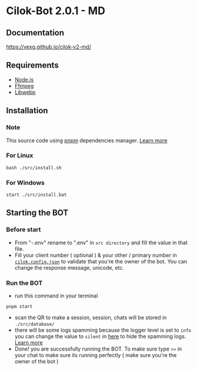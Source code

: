 # Cilok-Bot 2.0.1 - MD

## Documentation
https://vexg.github.io/cilok-v2-md/

## Requirements
- [Node.js](https://nodejs.org/en/)
- [Ffmpeg](https://github.com/BtbN/FFmpeg-Builds/releases)
- [Libwebp](https://storage.googleapis.com/downloads.webmproject.org/releases/webp/index.html)


## Installation
### Note
This source code using [pnpm](https://pnpm.io/) dependencies manager. [Learn more](https://pnpm.io/motivation)
### For Linux
```
bash ./src/install.sh
```
### For Windows
```
start ./src/install.bat
```
 
## Starting the BOT
### Before start
- From "-.env" rename to ".env" in ```src directory``` and fill the value in that file.
- Fill your client number ( optional ) & your other / primary number in [```cilok.config.json```](https://github.com/VEXG/cilok-v2-md/blob/f93ce0ec32b83ccc1f99f552346632808a6a33ae/src/cilok.config.json#L4) to validate that you're the owner of the bot. You can change the response message, unicode, etc.

### Run the BOT
 - run this command in your terminal
```
pnpm start
```
- scan the QR to make a session, session, chats will be stored in ```./src/database/```
- there will be some logs spamming because the logger level is set to ```info``` you can change the value to ```silent``` in [here](https://github.com/VEXG/cilok-v2-md/blob/f93ce0ec32b83ccc1f99f552346632808a6a33ae/lib/connection.ts#L19) to hide the spamming logs. [Learn more](https://github.com/pinojs/pino/blob/master/docs/api.md#loggerlevels-object)
- Done! you are successfully running the BOT. To make sure type ```>>``` in your chat to make sure its running perfectly ( make sure you're the owner of the bot )